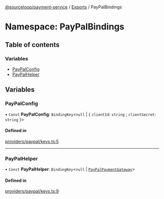 [@sourceloop/payment-service](../README.md) / [Exports](../modules.md) / PayPalBindings

# Namespace: PayPalBindings

## Table of contents

### Variables

- [PayPalConfig](PayPalBindings.md#paypalconfig)
- [PayPalHelper](PayPalBindings.md#paypalhelper)

## Variables

### PayPalConfig

• `Const` **PayPalConfig**: `BindingKey`<``null`` \| { `clientId`: `string` ; `clientSecret`: `string`  }\>

#### Defined in

[providers/paypal/keys.ts:5](https://github.com/sourcefuse/loopback4-microservice-catalog/blob/53060ad88/services/payment-service/src/providers/paypal/keys.ts#L5)

___

### PayPalHelper

• `Const` **PayPalHelper**: `BindingKey`<``null`` \| [`PayPalPaymentGateway`](../interfaces/PayPalPaymentGateway.md)\>

#### Defined in

[providers/paypal/keys.ts:9](https://github.com/sourcefuse/loopback4-microservice-catalog/blob/53060ad88/services/payment-service/src/providers/paypal/keys.ts#L9)
